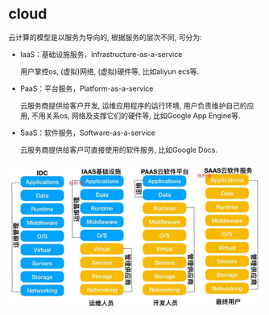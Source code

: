 # cloud
云计算的模型是以服务为导向的, 根据服务的层次不同, 可分为:
- IaaS：基础设施服务，Infrastructure-as-a-service

    用户掌控os, (虚拟)网络, (虚拟)硬件等, 比如aliyun ecs等.
- PaaS：平台服务，Platform-as-a-service

    云服务商提供给客户开发, 运维应用程序的运行环境, 用户负责维护自己的应用, 不用关系os, 网络及支撑它们的硬件等, 比如Google App Engine等.
- SaaS：软件服务，Software-as-a-service

    云服务商提供给客户可直接使用的软件服务, 比如Google Docs.

![云计算服务层次模型](/misc/img/os/cloud_level.jpeg)
